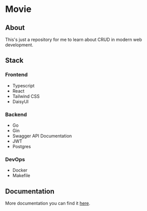 # Movie

## About

This's just a repository for me to learn about CRUD in modern web development.

## Stack

### Frontend

- Typescript
- React
- Tailwind CSS
- DaisyUI

### Backend

- Go
- Gin
- Swagger API Documentation
- JWT
- Postgres

### DevOps

- Docker
- Makefile

## Documentation

More documentation you can find it [here](./project/docs/readme.md).
